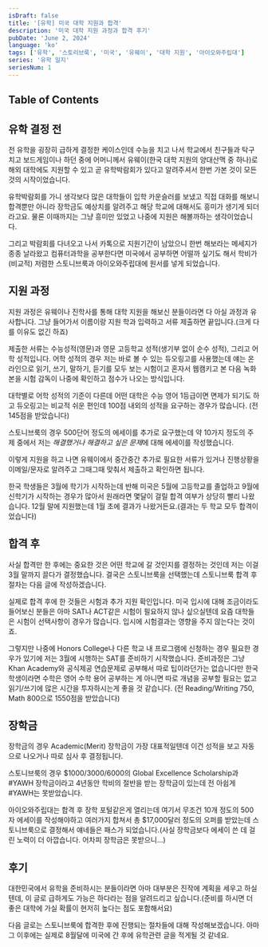 ```yaml
---
isDraft: false
title: '[유학] 미국 대학 지원과 합격'
description: '미국 대학 지원 과정과 합격 후기'
pubDate: 'June 2, 2024'
language: 'ko'
tags: ['유학', '스토리브룩', '미국', '유웨이', '대학 지원', '아이오와주립대']
series: '유학 일지'
seriesNum: 1
---
```


## Table of Contents

## 유학 결정 전

전 유학을 굉장히 급하게 결정한 케이스인데 수능을 치고 나서 학교에서 친구들과 탁구치고 보드게임이나 하던 중에 어머니께서 유웨이(한국 대학 지원의 양대산맥 중 하나)로 해외 대학에도 지원할 수 있고 곧 유학박람회가 있다고 알려주셔서 한번 가본 것이 모든 것의 시작이었습니다.

유학박람회를 가니 생각보다 많은 대학들이 입학 카운슬러를 보냈고 직접 대화를 해보니 합격뿐만 아니라 장학금도 예상치를 알려주고 해당 학교에 대해서도 흥미가 생기게 되더라고요. 물론 이때까지는 그냥 흥미만 있었고 나중에 지원은 해볼까하는 생각이었습니다.

그리고 박람회를 다녀오고 나서 카톡으로 지원기간이 남았으니 한번 해보라는 메세지가 종종 날라왔고 컴퓨터과학을 공부한다면 미국에서 공부하면 어떨까 싶기도 해서 학비가 (비교적) 저렴한 스토니브룩과 아이오와주립대에 원서를 넣게 되었습니다.

## 지원 과정

지원 과정은 유웨이나 진학사를 통해 대학 지원을 해보신 분들이라면 다 아실 과정과 유사합니다. 그냥 들어가서 이름이랑 지원 학과 입력하고 서류 제출하면 끝입니다.(크게 다를 이유도 없긴 하죠)

제출한 서류는 수능성적(영문)과 영문 고등학교 성적(생기부 없이 순수 성적), 그리고 어학 성적입니다.
어학 성적의 경우 저는 바로 볼 수 있는 듀오링고를 사용했는데 얘는 온라인으로 읽기, 쓰기, 말하기, 듣기를 모두 보는 시험이고 혼자서 웹캠키고 본 다음 녹화본을 시험 감독이 나중에 확인하고 점수가 나오는 방식입니다.

대학별로 어학 성적의 기준이 다른데 어떤 대학은 수능 영어 1등급이면 면제가 되기도 하고 듀오링고는 비교적 쉬운 편인데 100점 내외의 성적을 요구하는 경우가 많습니다. (전 145점을 받았습니다)

스토니브룩의 경우 500단어 정도의 에세이를 추가로 요구했는데 약 10가지 정도의 주제 중에서 저는 *해결했거나 해결하고 싶은 문제*에 대해 에세이를 작성했습니다.

이렇게 지원을 하고 나면 유웨이에서 중간중간 추가로 필요한 서류가 있거나 진행상황을 이메일/문자로 알려주고 그때그때 맞춰서 제출하고 확인하면 됩니다.

한국 학생들은 3월에 학기가 시작하는데 반해 미국은 5월에 고등학교를 졸업하고 9월에 신학기가 시작하는 경우가 많아서 원래라면 몇달이 걸릴 합격 여부가 상당히 빨리 나왔습니다. 12월 말에 지원했는데 1월 초에 결과가 나왔거든요.(결과는 두 학교 모두 합격이었습니다)

## 합격 후

사실 합격만 한 후에는 중요한 것은 어떤 학교에 갈 것인지를 결정하는 것인데 저는 이걸 3월 말까지 끌다가 결정했습니다. 결국은 스토니브룩을 선택했는데 스토니브룩 합격 후 절차는 다음 글에 작성하겠습니다.

실제로 합격 후에 한 것들은 시험과 추가 지원 확인입니다. 미국 입시에 대해 조금이라도 들어보신 분들은 아마 SAT나 ACT같은 시험이 필요하지 않나 싶으실텐데 요즘 대학들은 시험이 선택사항이 경우가 많습니다. 입시에 시험결과는 영향을 주지 않는다는 것이죠.

그렇지만 나중에 Honors College나 다른 학교 내 프로그램에 신청하는 경우 필요한 경우가 있기에 저는 3월에 시행하는 SAT를 준비하기 시작했습니다. 준비과정은 그냥 Khan Academy와 공식제공 연습문제로 공부해서 따로 팁이라던가는 없습니다만 한국 학생이라면 수학은 영어 수학 용어 공부하는 게 아니면 따로 개념을 공부할 필요는 없고 읽기/쓰기에 많은 시간을 투자하시는게 좋을 것 같습니다. (전 Reading/Writing 750, Math 800으로 1550점을 받았습니다)

## 장학금

장학금의 경우 Academic(Merit) 장학금이 가장 대표적일텐데 이건 성적을 보고 자동으로 나오거나 따로 심사 후 결정됩니다.

스토니브룩의 경우 $1000/3000/6000의 Global Excellence Scholarship과 #YAWH 장학금이라고 4년동안 학비의 절반을 받는 장학금이 있는데 전 아쉽게 #YAWH는 못받았습니다.

아이오와주립대는 합격 후 장학 포털같은게 열리는데 여기서 무조건 10개 정도의 500자 에세이를 작성해야하고 여러가지 합쳐서 총 $17,000달러 정도의 오퍼를 받았는데 스토니브룩으로 결정해서 얘네들은 패스가 되었습니다.(사실 장학금보다 에세이 쓴 데 걸린 노력이 더 아깝습니다. 어차피 장학금은 못받으니...)

## 후기

대한민국에서 유학을 준비하시는 분들이라면 아마 대부분은 진작에 계획을 세우고 하실텐데, 이 글로 급하게도 가능은 하다라는 점을 알려드리고 싶습니다.(준비를 하시면 더 좋은 대학에 가실 확률이 현저히 높다는 점도 포함해서요)

다음 글로는 스토니브룩에 합격한 후에 진행되는 절차들에 대해 작성해보겠습니다. 아마 그 이후에는 실제로 8월달에 미국에 간 후에 유학관련 글을 적게될 것 같네요.